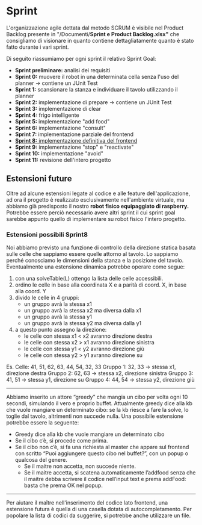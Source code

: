 # Sprint

L'organizzazione agile dettata dal metodo SCRUM è visibile nel Product Backlog presente in "/Documenti/**Sprint e Product Backlog.xlsx"**
che consigliamo di visionare in quanto contiene dettagliatamente quanto è stato fatto durante i vari sprint.

Di seguito riassumiamo per ogni sprint il relativo Sprint Goal:
- **Sprint preliminare:** analisi dei requisiti
- **Sprint 0:** muovere il robot in una determinata cella senza l'uso del planner &rarr; contiene un JUnit Test
- **Sprint 1:** scansionare la stanza e individuare il tavolo utilizzando il planner
- **Sprint 2:** implementazione di prepare &rarr; contiene un JUnit Test
- **Sprint 3:** implementazione di clear
- **Sprint 4:** frigo intelligente
- **Sprint 5:** implementazione "add food"
- **Sprint 6:** implementazione "consult"
- **Sprint 7:** implementazione parziale del frontend 
- <ins> **Sprint 8:** implementazione definitiva del frontend </ins>
- **Sprint 9:** implementazione "stop" e "reactivate"
- **Sprint 10:** implementazione "avoid"
- **Sprint 11:** revisione dell'intero progetto

## Estensioni future

Oltre ad alcune estensioni legate al codice e alle feature dell'applicazione, ad ora il progetto è realizzato esclusivamente nell'ambiente virtuale, ma abbiamo già predisposto il nostro **robot fisico equipaggiato di raspberry.**
Potrebbe essere perciò necessario avere altri sprint il cui sprint goal sarebbe appunto quello di implementare su robot fisico l'intero progetto.

### Estensioni possibili Sprint8
Noi abbiamo previsto una funzione di controllo della direzione statica basata sulle celle che sappiamo essere quelle attorno al tavolo. Lo sappiamo perché conosciamo le dimensioni della stanza e la posizione del tavolo.
Eventualmente una estensione dinamica potrebbe operare come segue:
1) con una solveTable(L) ottengo la lista delle celle accessibili.
2) ordino le celle in base alla coordinata X e a parità di coord. X, in base alla coord. Y
3) divido le celle in 4 gruppi:
    * un gruppo avrà la stessa x1
    * un gruppo avrà la stessa x2 ma diversa dalla x1
    * un gruppo avrà la stessa y1
    * un gruppo avrà la stessa y2 ma diversa dalla y1
4) a questo punto assegno la direzione:
    * le celle con stessa x1 < x2 avranno direzione destra
    * le celle con stessa x2 > x1 avranno direzione sinistra
    * le celle con stessa y1 < y2 avranno direzione giù
    * le celle con stessa y2 > y1 avranno direzione su

Es. Celle: 41, 51, 62, 63, 44, 54, 32, 33
Gruppo 1: 32, 33 &rarr; stessa x1, direzione destra
Gruppo 2: 62, 63 &rarr; stessa x2, direzione sinistra
Gruppo 3: 41, 51 &rarr; stessa y1, direzione su
Gruppo 4: 44, 54 &rarr; stessa y2, direzione giù

---

Abbiamo inserito un attore “greedy” che mangia un cibo per volta ogni 10 secondi, simulando il vero e proprio buffet. Attualmente greedy dice alla kb che vuole mangiare un determinato cibo: se la kb riesce a fare la solve, lo toglie dal tavolo, altrimenti non succede nulla. Una possibile estensione potrebbe essere la seguente:
+ Greedy dice alla kb che vuole mangiare un determinato cibo
+ Se il cibo c’è, si procede come prima.
+ Se il cibo non c’è, si fa una richiesta al master che appare sul frontend con scritto “Puoi aggiungere questo cibo nel buffet?”, con un popup o qualcosa del genere.
    * Se il maitre non accetta, non succede niente.
    * Se il maitre accetta, si scatena automaticamente l’addfood senza che il maitre debba scrivere il codice nell’input text e prema addFood: basta che prema OK nel popup.
    
---

Per aiutare il maître nell'inserimento del codice lato frontend, una estensione futura è quella di una casella dotata di autocompletamento.
Per popolare la lista di codici da suggerire, si potrebbe anche utilizzare un file.
